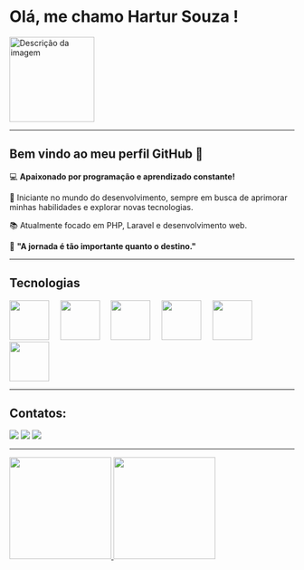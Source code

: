 # Olá, me chamo Hartur Souza ! 
<img src="https://github.com/user-attachments/assets/c9395393-4cac-4a99-9346-e6fe47ab5edd" alt="Descrição da imagem" width="150">

<hr>

## Bem vindo ao meu perfil GitHub 👋

<div>
  <p>💻 <strong>Apaixonado por programação e aprendizado constante!</strong></p>
  <p>🚀 Iniciante no mundo do desenvolvimento, sempre em busca de aprimorar minhas habilidades e explorar novas tecnologias.</p>
  <p>📚 Atualmente focado em PHP, Laravel e desenvolvimento web.</p>
  <p>🌟 <strong>"A jornada é tão importante quanto o destino."</strong></p>
</div>

<hr>

## Tecnologias 

<img src="https://cdn.jsdelivr.net/gh/devicons/devicon@latest/icons/html5/html5-original.svg" width="70" height="70" /> &nbsp;&nbsp;&nbsp; <img src="https://cdn.jsdelivr.net/gh/devicons/devicon@latest/icons/css3/css3-original.svg" width="70" height="70" /> &nbsp;&nbsp;&nbsp; <img src="https://cdn.jsdelivr.net/gh/devicons/devicon@latest/icons/javascript/javascript-original.svg" width="70" height="70" /> &nbsp;&nbsp;&nbsp; <img src="https://cdn.jsdelivr.net/gh/devicons/devicon@latest/icons/php/php-original.svg" width="70" height="70" /> &nbsp;&nbsp;&nbsp; <img src="https://cdn.jsdelivr.net/gh/devicons/devicon@latest/icons/laravel/laravel-original.svg" width="70" height="70" /> &nbsp;&nbsp;&nbsp; <img src="https://cdn.jsdelivr.net/gh/devicons/devicon@latest/icons/mysql/mysql-original-wordmark.svg" width="70" height="70" /> 

<hr>

## Contatos:

<div>
<a href="https://instagram.com/hartursouza01" target="_blank"><img loading="lazy" src="https://img.shields.io/badge/-Instagram-%23E4405F?style=for-the-badge&logo=instagram&logoColor=white" target="_blank"></a>
<a href = "mailto:hartursouza3@gmail.com"><img loading="lazy" src="https://img.shields.io/badge/Gmail-D14836?style=for-the-badge&logo=gmail&logoColor=white" target="_blank"></a>
<a href="https://www.linkedin.com/in/hartursouza" target="_blank"><img loading="lazy" src="https://img.shields.io/badge/-LinkedIn-%230077B5?style=for-the-badge&logo=linkedin&logoColor=white" target="_blank"></a>   
</div>

<hr>

<div>
<a href="https://github.com/seu-usuário-aqui">
<img loading="lazy" height="180em" src="https://github-readme-stats.vercel.app/api/top-langs/?username=hartursouza&layout=compact&langs_count=7&theme=dracula"/>
<img loading="lazy" height="180em" src="https://github-readme-stats.vercel.app/api?username=hartursouza&show_icons=true&theme=dracula&include_all_commits=true&count_private=true"/>
</div>
          
